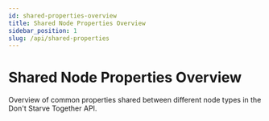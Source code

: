 ```yaml
---
id: shared-properties-overview
title: Shared Node Properties Overview
sidebar_position: 1
slug: /api/shared-properties
---
```


# Shared Node Properties Overview

Overview of common properties shared between different node types in the Don't Starve Together API. 